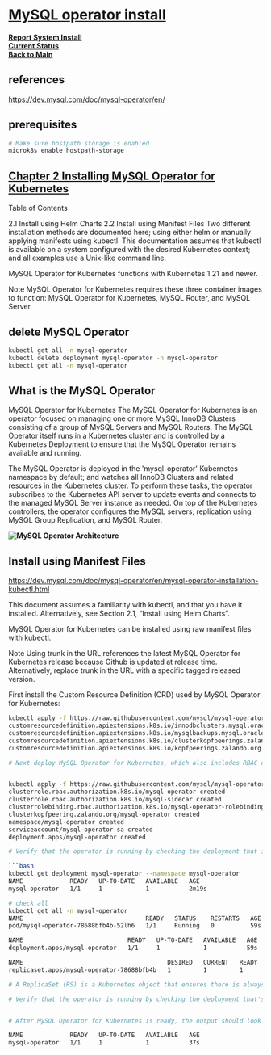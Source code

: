 # **[MySQL operator install](https://dev.mysql.com/doc/mysql-operator/en/)**

**[Report System Install](./report-system-install.md)**\
**[Current Status](../development/status/weekly/current_status.md)**\
**[Back to Main](../README.md)**

## references

<https://dev.mysql.com/doc/mysql-operator/en/>

## prerequisites

```bash
# Make sure hostpath storage is enabled
microk8s enable hostpath-storage
```

## **[Chapter 2 Installing MySQL Operator for Kubernetes](https://dev.mysql.com/doc/mysql-operator/en/mysql-operator-installation.html)**

Table of Contents

2.1 Install using Helm Charts
2.2 Install using Manifest Files
Two different installation methods are documented here; using either helm or manually applying manifests using kubectl. This documentation assumes that kubectl is available on a system configured with the desired Kubernetes context; and all examples use a Unix-like command line.

MySQL Operator for Kubernetes functions with Kubernetes 1.21 and newer.

Note
MySQL Operator for Kubernetes requires these three container images to function: MySQL Operator for Kubernetes, MySQL Router, and MySQL Server.

## delete MySQL Operator

```bash
kubectl get all -n mysql-operator
kubectl delete deployment mysql-operator -n mysql-operator
kubectl get all -n mysql-operator

```

## What is the MySQL Operator

MySQL Operator for Kubernetes
The MySQL Operator for Kubernetes is an operator focused on managing one or more MySQL InnoDB Clusters consisting of a group of MySQL Servers and MySQL Routers. The MySQL Operator itself runs in a Kubernetes cluster and is controlled by a Kubernetes Deployment to ensure that the MySQL Operator remains available and running.

The MySQL Operator is deployed in the 'mysql-operator' Kubernetes namespace by default; and watches all InnoDB Clusters and related resources in the Kubernetes cluster. To perform these tasks, the operator subscribes to the Kubernetes API server to update events and connects to the managed MySQL Server instance as needed. On top of the Kubernetes controllers, the operator configures the MySQL servers, replication using MySQL Group Replication, and MySQL Router.

**![MySQL Operator Architecture](https://dev.mysql.com/doc/mysql-operator/en/images/mysql-operator-architecture.png)**

## Install using Manifest Files

<https://dev.mysql.com/doc/mysql-operator/en/mysql-operator-installation-kubectl.html>

This document assumes a familiarity with kubectl, and that you have it installed. Alternatively, see Section 2.1, “Install using Helm Charts”.

MySQL Operator for Kubernetes can be installed using raw manifest files with kubectl.

Note
Using trunk in the URL references the latest MySQL Operator for Kubernetes release because Github is updated at release time. Alternatively, replace trunk in the URL with a specific tagged released version.

First install the Custom Resource Definition (CRD) used by MySQL Operator for Kubernetes:

```bash
kubectl apply -f https://raw.githubusercontent.com/mysql/mysql-operator/trunk/deploy/deploy-crds.yaml
customresourcedefinition.apiextensions.k8s.io/innodbclusters.mysql.oracle.com created
customresourcedefinition.apiextensions.k8s.io/mysqlbackups.mysql.oracle.com created
customresourcedefinition.apiextensions.k8s.io/clusterkopfpeerings.zalando.org created
customresourcedefinition.apiextensions.k8s.io/kopfpeerings.zalando.org created

# Next deploy MySQL Operator for Kubernetes, which also includes RBAC definitions as noted in the output:


kubectl apply -f https://raw.githubusercontent.com/mysql/mysql-operator/trunk/deploy/deploy-operator.yaml
clusterrole.rbac.authorization.k8s.io/mysql-operator created
clusterrole.rbac.authorization.k8s.io/mysql-sidecar created
clusterrolebinding.rbac.authorization.k8s.io/mysql-operator-rolebinding created
clusterkopfpeering.zalando.org/mysql-operator created
namespace/mysql-operator created
serviceaccount/mysql-operator-sa created
deployment.apps/mysql-operator created

# Verify that the operator is running by checking the deployment that is managing the operator inside the mysql-operator namespace, a configurable namespace defined by deploy-operator.yaml:

```bash
kubectl get deployment mysql-operator --namespace mysql-operator
NAME             READY   UP-TO-DATE   AVAILABLE   AGE
mysql-operator   1/1     1            1           2m19s

# check all
kubectl get all -n mysql-operator
NAME                                  READY   STATUS    RESTARTS   AGE
pod/mysql-operator-78688bfb4b-52lh6   1/1     Running   0          59s

NAME                             READY   UP-TO-DATE   AVAILABLE   AGE
deployment.apps/mysql-operator   1/1     1            1           59s

NAME                                        DESIRED   CURRENT   READY   AGE
replicaset.apps/mysql-operator-78688bfb4b   1         1         1       59s

# A ReplicaSet (RS) is a Kubernetes object that ensures there is always a stable set of running pods for a specific workload. The ReplicaSet configuration defines a number of identical pods required, and if a pod is evicted or fails, creates more pods to compensate for the loss.

# Verify that the operator is running by checking the deployment that's managing the operator inside the mysql-operator namespace, a configurable namespace defined by deploy-operator.yaml:


# After MySQL Operator for Kubernetes is ready, the output should look similar to this:

NAME             READY   UP-TO-DATE   AVAILABLE   AGE
mysql-operator   1/1     1            1           37s


```
